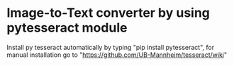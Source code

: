 # Image-to-Text converter by using pytesseract module
Install py tesseract automatically by typing "pip install pytesseract", for manual installation go to "https://github.com/UB-Mannheim/tesseract/wiki"
